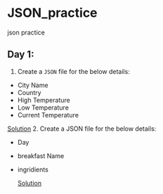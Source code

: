 # JSON_practice
json practice

## Day 1:
1. Create a `JSON` file for the below details:
 - City Name
 - Country
 - High Temperature
 - Low Temperature
 - Current Temperature

  [Solution](./weather.json)
2. Create a JSON file for the below details:
- Day
- breakfast Name
- ingridients

  [Solution](./breakfast.json)
